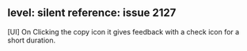 level: silent
reference: issue 2127
---
[UI] On Clicking the copy icon it gives feedback with a check icon for a short duration.